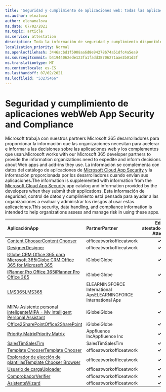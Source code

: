 ```yaml
---
title: 'Seguridad y cumplimiento de aplicaciones web: todas las aplicaciones'
ms.author: elmalova
author: elenamalova
ms.date: 07/02/2021
ms.topic: article
ms.service: attestation
description: Toda la información de seguridad y cumplimiento disponible para todas las aplicaciones web.
localization_priority: Normal
ms.openlocfilehash: 3446acbd1f5908aa6d8e94278b74a51dfc4a5ea9
ms.sourcegitcommit: b41944062ede123fa1fadd38706271aae2b01d3f
ms.translationtype: MT
ms.contentlocale: es-ES
ms.lasthandoff: 07/02/2021
ms.locfileid: "53275466"
---
```

# <a name="web-app-security-and-compliance"></a><span data-ttu-id="16203-103">Seguridad y cumplimiento de aplicaciones web</span><span class="sxs-lookup"><span data-stu-id="16203-103">Web App Security and Compliance</span></span>

<span data-ttu-id="16203-104">Microsoft trabaja con nuestros partners Microsoft 365 desarrolladores para proporcionar la información que las organizaciones necesitan para acelerar e informar a las decisiones sobre las aplicaciones web y los complementos que usan.</span><span class="sxs-lookup"><span data-stu-id="16203-104">Microsoft works with our Microsoft 365 developer partners to provide the information organizations need to expedite and inform decisions about Web apps and add-ins they use.</span></span> <span data-ttu-id="16203-105">La información se complementa con datos del catálogo de aplicaciones de [Microsoft Cloud App Security](https://www.microsoft.com/en-us/enterprise-mobility-security/cloud-app-security) y la información proporcionada por los desarrolladores cuando envían sus aplicaciones.</span><span class="sxs-lookup"><span data-stu-id="16203-105">The information is supplemented with information from the [Microsoft Cloud App Security](https://www.microsoft.com/en-us/enterprise-mobility-security/cloud-app-security) app catalog and information provided by the developers when they submit their applications.</span></span> <span data-ttu-id="16203-106">Esta información de seguridad, control de datos y cumplimiento está pensada para ayudar a las organizaciones a evaluar y administrar los riesgos al usar estas aplicaciones.</span><span class="sxs-lookup"><span data-stu-id="16203-106">This security, data handling, and compliance information is intended to help organizations assess and manage risk in using these apps.</span></span>

| <span data-ttu-id="16203-107">**Aplicación**</span><span class="sxs-lookup"><span data-stu-id="16203-107">**App**</span></span> | <span data-ttu-id="16203-108">**Partner**</span><span class="sxs-lookup"><span data-stu-id="16203-108">**Partner**</span></span> | <span data-ttu-id="16203-109">**Editor atestado**</span><span class="sxs-lookup"><span data-stu-id="16203-109">**Publisher Attested**</span></span> | <span data-ttu-id="16203-110">**Certificado**</span><span class="sxs-lookup"><span data-stu-id="16203-110">**Certified**</span></span> |
|:--------|:------------|:----------------------:|:-------------:|
| [<span data-ttu-id="16203-111">Content Chooser</span><span class="sxs-lookup"><span data-stu-id="16203-111">Content Chooser</span></span>](./officeatwork-content-chooser.md) | <span data-ttu-id="16203-112">officeatwork</span><span class="sxs-lookup"><span data-stu-id="16203-112">officeatwork</span></span> | <span data-ttu-id="16203-113">**✓**</span><span class="sxs-lookup"><span data-stu-id="16203-113">**✓**</span></span> |  |
| [<span data-ttu-id="16203-114">Designer</span><span class="sxs-lookup"><span data-stu-id="16203-114">Designer</span></span>](./officeatwork-designer.md) | <span data-ttu-id="16203-115">officeatwork</span><span class="sxs-lookup"><span data-stu-id="16203-115">officeatwork</span></span> | <span data-ttu-id="16203-116">**✓**</span><span class="sxs-lookup"><span data-stu-id="16203-116">**✓**</span></span> |  |
| [<span data-ttu-id="16203-117">IGlobe CRM Office 365 para Microsoft 365</span><span class="sxs-lookup"><span data-stu-id="16203-117">iGlobe CRM Office 365 for Microsoft 365</span></span>](./iglobe-crm-office-365-for-microsoft.md) | <span data-ttu-id="16203-118">iGlobe</span><span class="sxs-lookup"><span data-stu-id="16203-118">iGlobe</span></span> | <span data-ttu-id="16203-119">**✓**</span><span class="sxs-lookup"><span data-stu-id="16203-119">**✓**</span></span> |  |
| [<span data-ttu-id="16203-120">iPlanner Pro Office 365</span><span class="sxs-lookup"><span data-stu-id="16203-120">iPlanner Pro Office 365</span></span>](./iglobe-iplanner-pro-office-365.md) | <span data-ttu-id="16203-121">iGlobe</span><span class="sxs-lookup"><span data-stu-id="16203-121">iGlobe</span></span> | <span data-ttu-id="16203-122">**✓**</span><span class="sxs-lookup"><span data-stu-id="16203-122">**✓**</span></span> |  |
| [<span data-ttu-id="16203-123">LMS365</span><span class="sxs-lookup"><span data-stu-id="16203-123">LMS365</span></span>](./elearningforce-international-aps-lms365.md) | <span data-ttu-id="16203-124">ELEARNINGFORCE International Aps</span><span class="sxs-lookup"><span data-stu-id="16203-124">ELEARNINGFORCE International Aps</span></span> | <span data-ttu-id="16203-125">**✓**</span><span class="sxs-lookup"><span data-stu-id="16203-125">**✓**</span></span> | <img alt="Certified application badge" src="../media/certified-badge.png" height="25" width="25" /> |
| [<span data-ttu-id="16203-126">MIPA: Asistente personal inteligente</span><span class="sxs-lookup"><span data-stu-id="16203-126">MIPA - My Intelligent Personal Assistant</span></span>](./iglobe-mipa-my-intelligent-personal-assistant.md) | <span data-ttu-id="16203-127">iGlobe</span><span class="sxs-lookup"><span data-stu-id="16203-127">iGlobe</span></span> | <span data-ttu-id="16203-128">**✓**</span><span class="sxs-lookup"><span data-stu-id="16203-128">**✓**</span></span> |  |
| [<span data-ttu-id="16203-129">Office2SharePoint</span><span class="sxs-lookup"><span data-stu-id="16203-129">Office2SharePoint</span></span>](./iglobe-office2sharepoint.md) | <span data-ttu-id="16203-130">iGlobe</span><span class="sxs-lookup"><span data-stu-id="16203-130">iGlobe</span></span> | <span data-ttu-id="16203-131">**✓**</span><span class="sxs-lookup"><span data-stu-id="16203-131">**✓**</span></span> |  |
| [<span data-ttu-id="16203-132">Priority Matrix</span><span class="sxs-lookup"><span data-stu-id="16203-132">Priority Matrix</span></span>](./appfluence-inc-priority-matrix.md) | <span data-ttu-id="16203-133">Appfluence Inc</span><span class="sxs-lookup"><span data-stu-id="16203-133">Appfluence Inc</span></span> | <span data-ttu-id="16203-134">**✓**</span><span class="sxs-lookup"><span data-stu-id="16203-134">**✓**</span></span> | <img alt="Certified application badge" src="../media/certified-badge.png" height="25" width="25" /> |
| [<span data-ttu-id="16203-135">SalesTim</span><span class="sxs-lookup"><span data-stu-id="16203-135">SalesTim</span></span>](./salestim.md) | <span data-ttu-id="16203-136">SalesTim</span><span class="sxs-lookup"><span data-stu-id="16203-136">SalesTim</span></span> | <span data-ttu-id="16203-137">**✓**</span><span class="sxs-lookup"><span data-stu-id="16203-137">**✓**</span></span> |  |
| [<span data-ttu-id="16203-138">Template Chooser</span><span class="sxs-lookup"><span data-stu-id="16203-138">Template Chooser</span></span>](./officeatwork-template-chooser.md) | <span data-ttu-id="16203-139">officeatwork</span><span class="sxs-lookup"><span data-stu-id="16203-139">officeatwork</span></span> | <span data-ttu-id="16203-140">**✓**</span><span class="sxs-lookup"><span data-stu-id="16203-140">**✓**</span></span> |  |
| [<span data-ttu-id="16203-141">Explorador de elección de plantillas</span><span class="sxs-lookup"><span data-stu-id="16203-141">Template Chooser Browser</span></span>](./officeatwork-template-chooser-browser.md) | <span data-ttu-id="16203-142">officeatwork</span><span class="sxs-lookup"><span data-stu-id="16203-142">officeatwork</span></span> | <span data-ttu-id="16203-143">**✓**</span><span class="sxs-lookup"><span data-stu-id="16203-143">**✓**</span></span> |  |
| [<span data-ttu-id="16203-144">Usuario de carga</span><span class="sxs-lookup"><span data-stu-id="16203-144">Uploader</span></span>](./officeatwork-uploader.md) | <span data-ttu-id="16203-145">officeatwork</span><span class="sxs-lookup"><span data-stu-id="16203-145">officeatwork</span></span> | <span data-ttu-id="16203-146">**✓**</span><span class="sxs-lookup"><span data-stu-id="16203-146">**✓**</span></span> |  |
| [<span data-ttu-id="16203-147">Comprobador</span><span class="sxs-lookup"><span data-stu-id="16203-147">Verifier</span></span>](./officeatwork-verifier.md) | <span data-ttu-id="16203-148">officeatwork</span><span class="sxs-lookup"><span data-stu-id="16203-148">officeatwork</span></span> | <span data-ttu-id="16203-149">**✓**</span><span class="sxs-lookup"><span data-stu-id="16203-149">**✓**</span></span> |  |
| [<span data-ttu-id="16203-150">Asistente</span><span class="sxs-lookup"><span data-stu-id="16203-150">Wizard</span></span>](./officeatwork-wizard.md) | <span data-ttu-id="16203-151">officeatwork</span><span class="sxs-lookup"><span data-stu-id="16203-151">officeatwork</span></span> | <span data-ttu-id="16203-152">**✓**</span><span class="sxs-lookup"><span data-stu-id="16203-152">**✓**</span></span> |  |
